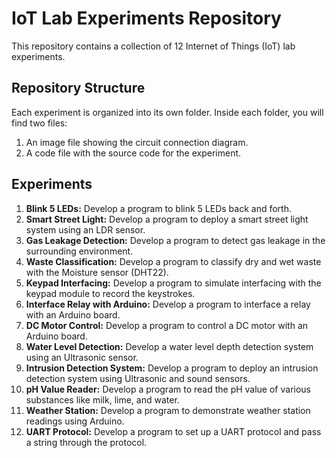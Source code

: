 # IoT Lab Experiments Repository

This repository contains a collection of 12 Internet of Things (IoT) lab experiments.

## Repository Structure

Each experiment is organized into its own folder. Inside each folder, you will find two files:
1.  An image file showing the circuit connection diagram.
2.  A code file with the source code for the experiment.

## Experiments

1.  **Blink 5 LEDs:** Develop a program to blink 5 LEDs back and forth.
2.  **Smart Street Light:** Develop a program to deploy a smart street light system using an LDR sensor.
3.  **Gas Leakage Detection:** Develop a program to detect gas leakage in the surrounding environment.
4.  **Waste Classification:** Develop a program to classify dry and wet waste with the Moisture sensor (DHT22).
5.  **Keypad Interfacing:** Develop a program to simulate interfacing with the keypad module to record the keystrokes.
6.  **Interface Relay with Arduino:** Develop a program to interface a relay with an Arduino board.
7.  **DC Motor Control:** Develop a program to control a DC motor with an Arduino board.
8.  **Water Level Detection:** Develop a water level depth detection system using an Ultrasonic sensor.
9.  **Intrusion Detection System:** Develop a program to deploy an intrusion detection system using Ultrasonic and sound sensors.
10. **pH Value Reader:** Develop a program to read the pH value of various substances like milk, lime, and water.
11. **Weather Station:** Develop a program to demonstrate weather station readings using Arduino.
12. **UART Protocol:** Develop a program to set up a UART protocol and pass a string through the protocol.
